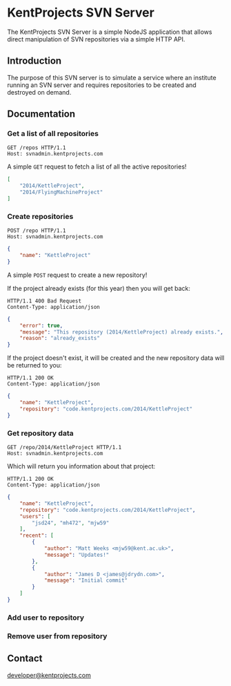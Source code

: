 # KentProjects SVN Server

The KentProjects SVN Server is a simple NodeJS application that allows direct manipulation of SVN repositories via a simple HTTP API.

## Introduction

The purpose of this SVN server is to simulate a service where an institute running an SVN server
and requires repositories to be created and destroyed on demand.

## Documentation

### Get a list of all repositories

```http
GET /repos HTTP/1.1
Host: svnadmin.kentprojects.com
```

A simple `GET` request to fetch a list of all the active repositories!

```json
[
	"2014/KettleProject",
	"2014/FlyingMachineProject"
]
```

### Create repositories

```http
POST /repo HTTP/1.1
Host: svnadmin.kentprojects.com
```

```json
{
	"name": "KettleProject"
}
```

A simple `POST` request to create a new repository!

If the project already exists (for this year) then you will get back:

```http
HTTP/1.1 400 Bad Request
Content-Type: application/json
```

```json
{
	"error": true,
	"message": "This repository (2014/KettleProject) already exists.",
	"reason": "already_exists"
}
```

If the project doesn't exist, it will be created and the new repository data will be returned to you:

```http
HTTP/1.1 200 OK
Content-Type: application/json
```

```json
{
	"name": "KettleProject",
	"repository": "code.kentprojects.com/2014/KettleProject"
}
```

### Get repository data

```http
GET /repo/2014/KettleProject HTTP/1.1
Host: svnadmin.kentprojects.com
```

Which will return you information about that project:

```http
HTTP/1.1 200 OK
Content-Type: application/json
```

```json
{
	"name": "KettleProject",
	"repository": "code.kentprojects.com/2014/KettleProject",
	"users": [
		"jsd24", "mh472", "mjw59"
	],
	"recent": [
		{
			"author": "Matt Weeks <mjw59@kent.ac.uk>",
			"message": "Updates!"
		},
		{
			"author": "James D <james@jdrydn.com>",
			"message": "Initial commit"
		}
	]
}
```

### Add user to repository

### Remove user from repository

## Contact

<developer@kentprojects.com>
